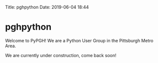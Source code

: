 Title: pghpython
Date: 2019-06-04 18:44

# pghpython

Welcome to PyPGH! We are a Python User Group in the Pittsburgh Metro Area.

We are currently under construction, come back soon!
